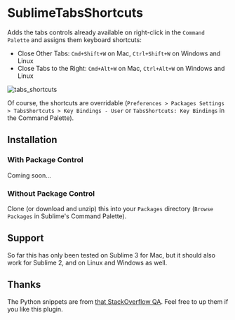 # SublimeTabsShortcuts

Adds the tabs controls already available on right-click in the `Command Palette` and assigns them keyboard shortcuts:

* Close Other Tabs: `Cmd+Shift+W` on Mac, `Ctrl+Shift+W` on Windows and Linux
* Close Tabs to the Right: `Cmd+Alt+W` on Mac, `Ctrl+Alt+W` on Windows and Linux

![tabs_shortcuts](https://f.cloud.github.com/assets/1530203/1804284/2a60983c-6c45-11e3-894f-b83d18b0b9ab.png)


Of course, the shortcuts are overridable (`Preferences > Packages Settings > TabsShortcuts > Key Bindings - User` or `TabsShortcuts: Key Bindings` in the Command Palette).

## Installation

### With Package Control

Coming soon...

### Without Package Control

Clone (or download and unzip) this into your `Packages` directory (`Browse Packages` in Sublime's Command Palette).

## Support

So far this has only been tested on Sublime 3 for Mac, but it should also work for Sublime 2, and on Linux and Windows as well.

## Thanks

The Python snippets are from [that StackOverflow QA](http://stackoverflow.com/questions/15379860/close-others-command-shortcut-in-sublime-text-2#answer-15380759). Feel free to up them if you like this plugin.
